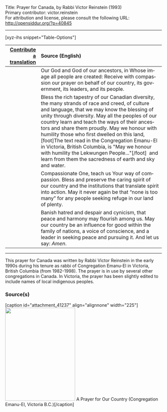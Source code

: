 <html>
<head></head>
<body>
Title: Prayer for Canada, by Rabbi Victor Reinstein (1993)<br />
Primary contributor: victor.reinstein<br />
For attribution and license, please consult the following URL: <a href="http://opensiddur.org/?p=40845">http://opensiddur.org/?p=40845</a>
<p />
<hr />

[xyz-ihs snippet="Table-Options"]<table style="margin-left: auto; margin-right: auto;" class="draggable">
<thead><tr><th id="x" style="text-align: right;"><a href="/translate/" target="_blank" rel="noopener">Contribute a translation</a></th><th style="text-align: left;">Source (English)</th></tr></thead>
<tbody>
<tr><td style="vertical-align:top;">
<div class="liturgy" lang="he" style="text-align: right;">

</div></td>

<td style="vertical-align:top;">
<div class="english" lang="en" style="text-align: left;">
Our God and God of our ancestors, 
in Whose image all people are created: 
Receive with compassion our prayer on behalf of our country, 
its government, its leaders, and its people.  
</div></td></tr>


<tr><td style="vertical-align:top;">
<div class="liturgy" lang="he">

</span></div></td>
 
<td style="vertical-align:top;">
<div class="english" lang="en">
Bless the rich tapestry of our Canadian diversity, 
the many strands of race and creed, of culture and language, 
that we may know the blessing of unity through diversity.  
May all the peoples of our country 
learn and teach the ways of their ancestors 
and share them proudly.  
May we honour with humility those who first dwelled on this land,[foot]The text read in the Congregation Emanu-El in Victoria, British Columbia, is "May we honour with humility the Lekwungen People..."[/foot]&nbsp;
and learn from them the sacredness of earth and sky and water.  
</div></td></tr>


<tr><td style="vertical-align:top;">
<div class="liturgy" lang="he">

</span></div></td>
 
<td style="vertical-align:top;">
<div class="english" lang="en">
Compassionate One, 
teach us Your way of compassion.  
Bless and preserve the caring spirit of our country 
and the institutions that translate spirit into action.  
May it never again be that “none is too many” 
for any people seeking refuge in our land of plenty.
</div></td></tr>


<tr><td style="vertical-align:top;">
<div class="liturgy" lang="he">

</span></div></td>
 
<td style="vertical-align:top;">
<div class="english" lang="en">
Banish hatred and despair and cynicism, 
that peace and harmony may flourish among us.  
May our country be an influence for good within the family of nations, 
a voice of conscience, 
and a leader in seeking peace and pursuing it.  
And let us say: <em>Amen</em>.
</div></td></tr>
</tbody></table>

<hr />

This prayer for Canada was written by Rabbi Victor Reinstein in the early 1990s during his tenure as rabbi of Congregation Emanu-El in Victoria, British Columbia (from 1982-1998). The prayer is in use by several other congregations in Canada. In Victoria, the prayer has been slightly edited to include names of local indigenous peoples.

<h3>Source(s)</h3>

[caption id="attachment_41237" align="alignnone" width="225"]<a href="https://opensiddur.org/wp-content/uploads/2021/11/A-Prayer-for-Our-Country-Congregation-Emanu-El-Victoria-B.C.-scaled.jpg"><img src="https://opensiddur.org/wp-content/uploads/2021/11/A-Prayer-for-Our-Country-Congregation-Emanu-El-Victoria-B.C.-225x300.jpg" alt="" width="225" height="300" class="size-medium wp-image-41237" /></a> A Prayer for Our Country (Congregation Emanu-El, Victoria B.C.)[/caption]

&nbsp;
</body>
</html>